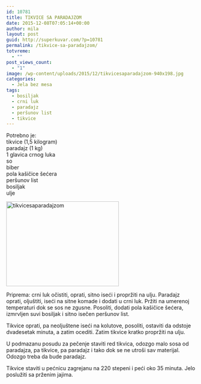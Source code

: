 ```yaml
---
id: 10781
title: TIKVICE SA PARADAJZOM
date: 2015-12-08T07:05:14+00:00
author: mila
layout: post
guid: http://superkuvar.com/?p=10781
permalink: /tikvice-sa-paradajzom/
totvreme:
  - ""
post_views_count:
  - "1"
image: /wp-content/uploads/2015/12/tikvicesaparadajzom-940x198.jpg
categories:
  - Jela bez mesa
tags:
  - bosiljak
  - crni luk
  - paradajz
  - peršunov list
  - tikvice
---
```

Potrebno je:  
tikvice (1,5 kilogram)  
paradajz (1 kg)  
1 glavica crnog luka  
so  
biber  
pola kašičice šećera  
peršunov list  
bosiljak  
ulje

[<img class="alignnone size-medium wp-image-10783" src="//superkuvar.com/wp-content/uploads/2015/12/tikvicesaparadajzom-300x225.jpg" alt="tikvicesaparadajzom" width="300" height="225" />](//superkuvar.com/wp-content/uploads/2015/12/tikvicesaparadajzom-e1449557930227.jpg)

Priprema: crni luk očistiti, oprati, sitno iseći i propržiti na ulju. Paradajz oprati, oljuštiti, iseći na sitne komade i dodati u crni luk. Pržiti na umerenoj temperaturi dok se sos ne zgusne. Posoliti, dodati pola kašičice šećera, izmrvljen suvi bosiljak i sitno isečen peršunov list.

Tikvice oprati, pa neoljuštene iseći na kolutove, posoliti, ostaviti da odstoje dvadesetak minuta, a zatim ocediti. Zatim tikvice kratko propržiti na ulju.

U podmazanu posudu za pečenje staviti red tikvica, odozgo malo sosa od paradajza, pa tikvice, pa paradajz i tako dok se ne utroši sav materijal. Odozgo treba da bude paradajz.

Tikvice staviti u pećnicu zagrejanu na 220 stepeni i peći oko 35 minuta. Jelo poslužiti sa prženim jajima.

&nbsp;